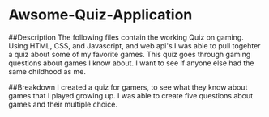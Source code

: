 # Awsome-Quiz-Application

##Description
The following files contain the working Quiz on gaming. Using HTML, CSS, and Javascript, and web api's I was able to pull togehter a quiz about some of my favorite games. This quiz goes through gaming questions about games I know about. I want to see if anyone else had the same childhood as me.

##Breakdown
I created a quiz for gamers, to see what they know about games that I played growing up. I was able to create five questions about games and their multiple choice.
